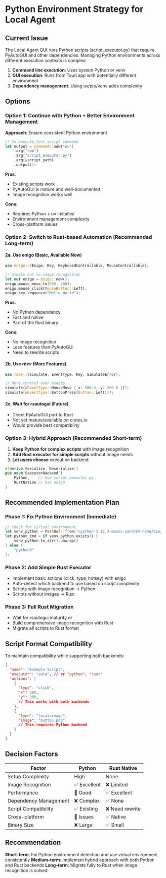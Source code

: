 # Python Environment Strategy for Local Agent

## Current Issue
The Local Agent GUI runs Python scripts (script_executor.py) that require PyAutoGUI and other dependencies. Managing Python environments across different execution contexts is complex:

1. **Command line execution**: Uses system Python or venv
2. **GUI execution**: Runs from Tauri app with potentially different environment
3. **Dependency management**: Using uv/pip/venv adds complexity

## Options

### Option 1: Continue with Python + Better Environment Management
**Approach**: Ensure consistent Python environment
```rust
// In execute_test_script command
let output = Command::new("uv")
    .arg("run")
    .arg("script_executor.py")
    .arg(&script_path)
    .output();
```

**Pros**:
- Existing scripts work
- PyAutoGUI is mature and well-documented
- Image recognition works well

**Cons**:
- Requires Python + uv installed
- Environment management complexity
- Cross-platform issues

### Option 2: Switch to Rust-based Automation (Recommended Long-term)

#### 2a. Use enigo (Basic, Available Now)
```rust
use enigo::{Enigo, Key, KeyboardControllable, MouseControllable};

// Simple but no image recognition
let mut enigo = Enigo::new();
enigo.mouse_move_to(500, 200);
enigo.mouse_click(MouseButton::Left);
enigo.key_sequence("Hello World");
```

**Pros**:
- No Python dependency
- Fast and native
- Part of the Rust binary

**Cons**:
- No image recognition
- Less features than PyAutoGUI
- Need to rewrite scripts

#### 2b. Use rdev (More Features)
```rust
use rdev::{simulate, EventType, Key, SimulateError};

// More control over events
simulate(&EventType::MouseMove { x: 500.0, y: 200.0 })?;
simulate(&EventType::ButtonPress(Button::Left))?;
```

#### 2c. Wait for rsautogui (Future)
- Direct PyAutoGUI port to Rust
- Not yet mature/available on crates.io
- Would provide best compatibility

### Option 3: Hybrid Approach (Recommended Short-term)
1. **Keep Python for complex scripts** with image recognition
2. **Add Rust executor for simple scripts** without image needs
3. **Let users choose** execution backend

```rust
#[derive(Serialize, Deserialize)]
pub enum ExecutorBackend {
    Python,    // Use script_executor.py
    RustNative // Use enigo
}
```

## Recommended Implementation Plan

### Phase 1: Fix Python Environment (Immediate)
```rust
// Check for virtual environment
let venv_python = PathBuf::from("cpython-3.12.3-macos-aarch64-none/bin/python3");
let python_cmd = if venv_python.exists() {
    venv_python.to_str().unwrap()
} else {
    "python3"
};
```

### Phase 2: Add Simple Rust Executor
- Implement basic actions (click, type, hotkey) with enigo
- Auto-detect which backend to use based on script complexity
- Scripts with image recognition → Python
- Scripts without images → Rust

### Phase 3: Full Rust Migration
- Wait for rsautogui maturity or
- Build comprehensive image recognition with Rust
- Migrate all scripts to Rust format

## Script Format Compatibility

To maintain compatibility while supporting both backends:

```json
{
  "name": "Example Script",
  "executor": "auto", // or "python", "rust"
  "actions": [
    {
      "type": "click",
      "x": 500,
      "y": 200,
      // This works with both backends
    },
    {
      "type": "locateimage",
      "image": "button.png",
      // This requires Python backend
    }
  ]
}
```

## Decision Factors

| Factor | Python | Rust Native |
|--------|--------|-------------|
| Setup Complexity | High | None |
| Image Recognition | ✅ Excellent | ❌ Limited |
| Performance | 🔶 Good | ✅ Excellent |
| Dependency Management | ❌ Complex | ✅ None |
| Script Compatibility | ✅ Existing | ❌ Need rewrite |
| Cross-platform | 🔶 Issues | ✅ Native |
| Binary Size | ❌ Large | ✅ Small |

## Recommendation

**Short-term**: Fix Python environment detection and use virtual environment consistently
**Medium-term**: Implement hybrid approach with both Python and Rust backends
**Long-term**: Migrate fully to Rust when image recognition is solved